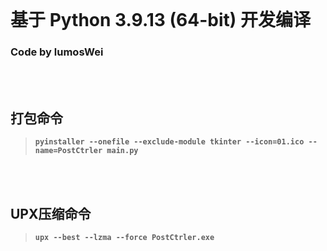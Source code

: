 </br>

# 基于 Python 3.9.13 (64-bit) 开发编译
### Code by lumosWei

</br></br>

## 打包命令
>**`pyinstaller --onefile --exclude-module tkinter --icon=01.ico --name=PostCtrler main.py`**

</br></br>

## UPX压缩命令
>**`upx --best --lzma --force PostCtrler.exe`**


